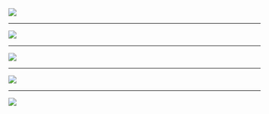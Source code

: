 <img src="https://github.com/yigitkabak/Fenrir/blob/main/MacApp/I%CC%87mages/1.png">
<hr>
<img src="https://github.com/yigitkabak/Fenrir/blob/main/MacApp/I%CC%87mages/2.png">
<hr>
<img src="https://github.com/yigitkabak/Fenrir/blob/main/MacApp/I%CC%87mages/3.png">
<hr>
<img src="https://github.com/yigitkabak/Fenrir/blob/main/MacApp/I%CC%87mages/4.png">
<hr>
<img src="https://github.com/yigitkabak/Fenrir/blob/main/MacApp/I%CC%87mages/5.png">
